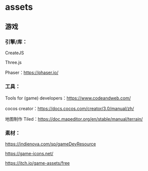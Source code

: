 # assets

## 游戏

### 引擎/库：

CreateJS

Three.js

Phaser：https://phaser.io/

### 工具：

Tools for (game) developers：https://www.codeandweb.com/

cocos creator：https://docs.cocos.com/creator/3.0/manual/zh/

地图制作 Tiled：https://doc.mapeditor.org/en/stable/manual/terrain/

### 素材： 

https://indienova.com/sp/gameDevResource

https://game-icons.net/

https://itch.io/game-assets/free
